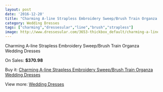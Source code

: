 ```yaml
---
layout: post
date: '2016-12-20'
title: "Charming A-line Strapless Embroidery Sweep/Brush Train Organza Wedding Dresses"
category: Wedding Dresses
tags: ["charming","dressesular","line","brush","strapless"]
image: http://www.dressesular.com/3653-thickbox_default/charming-a-line-strapless-embroidery-sweep-brush-train-organza-wedding-dresses.jpg
---
```

Charming A-line Strapless Embroidery Sweep/Brush Train Organza Wedding Dresses

On Sales: **$370.98**
<a href="https://www.dressesular.com/wedding-dresses/1356-charming-a-line-strapless-embroidery-sweep-brush-train-organza-wedding-dresses.html"><amp-img layout="responsive" width="600" height="600" src="//www.dressesular.com/3653-thickbox_default/charming-a-line-strapless-embroidery-sweep-brush-train-organza-wedding-dresses.jpg" alt="Charming A-line Strapless Embroidery Sweep/Brush Train Organza Wedding Dresses 0" /></a>

Buy it: [Charming A-line Strapless Embroidery Sweep/Brush Train Organza Wedding Dresses](https://www.dressesular.com/wedding-dresses/1356-charming-a-line-strapless-embroidery-sweep-brush-train-organza-wedding-dresses.html "Charming A-line Strapless Embroidery Sweep/Brush Train Organza Wedding Dresses")

View more: [Wedding Dresses](https://www.dressesular.com/3-wedding-dresses "Wedding Dresses")